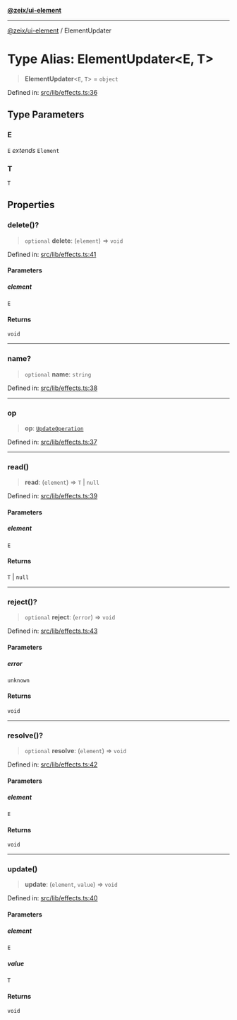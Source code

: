 [**@zeix/ui-element**](../README.md)

***

[@zeix/ui-element](../globals.md) / ElementUpdater

# Type Alias: ElementUpdater\<E, T\>

> **ElementUpdater**\<`E`, `T`\> = `object`

Defined in: [src/lib/effects.ts:36](https://github.com/zeixcom/ui-element/blob/ca211b4b90c507d609f4e96effa3624e9208d00e/src/lib/effects.ts#L36)

## Type Parameters

### E

`E` *extends* `Element`

### T

`T`

## Properties

### delete()?

> `optional` **delete**: (`element`) => `void`

Defined in: [src/lib/effects.ts:41](https://github.com/zeixcom/ui-element/blob/ca211b4b90c507d609f4e96effa3624e9208d00e/src/lib/effects.ts#L41)

#### Parameters

##### element

`E`

#### Returns

`void`

***

### name?

> `optional` **name**: `string`

Defined in: [src/lib/effects.ts:38](https://github.com/zeixcom/ui-element/blob/ca211b4b90c507d609f4e96effa3624e9208d00e/src/lib/effects.ts#L38)

***

### op

> **op**: [`UpdateOperation`](UpdateOperation.md)

Defined in: [src/lib/effects.ts:37](https://github.com/zeixcom/ui-element/blob/ca211b4b90c507d609f4e96effa3624e9208d00e/src/lib/effects.ts#L37)

***

### read()

> **read**: (`element`) => `T` \| `null`

Defined in: [src/lib/effects.ts:39](https://github.com/zeixcom/ui-element/blob/ca211b4b90c507d609f4e96effa3624e9208d00e/src/lib/effects.ts#L39)

#### Parameters

##### element

`E`

#### Returns

`T` \| `null`

***

### reject()?

> `optional` **reject**: (`error`) => `void`

Defined in: [src/lib/effects.ts:43](https://github.com/zeixcom/ui-element/blob/ca211b4b90c507d609f4e96effa3624e9208d00e/src/lib/effects.ts#L43)

#### Parameters

##### error

`unknown`

#### Returns

`void`

***

### resolve()?

> `optional` **resolve**: (`element`) => `void`

Defined in: [src/lib/effects.ts:42](https://github.com/zeixcom/ui-element/blob/ca211b4b90c507d609f4e96effa3624e9208d00e/src/lib/effects.ts#L42)

#### Parameters

##### element

`E`

#### Returns

`void`

***

### update()

> **update**: (`element`, `value`) => `void`

Defined in: [src/lib/effects.ts:40](https://github.com/zeixcom/ui-element/blob/ca211b4b90c507d609f4e96effa3624e9208d00e/src/lib/effects.ts#L40)

#### Parameters

##### element

`E`

##### value

`T`

#### Returns

`void`
